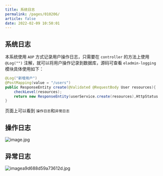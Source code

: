 ```yaml
---
title: 系统日志
permalink: /pages/010206/
article: false
date: 2022-02-09 10:50:01
---
```

## 系统日志
本系统使用 ```AOP``` 方式记录用户操作日志，只需要在 ```controller``` 的方法上使用 ```@Log("")``` 注解，就可以将用户操作记录到数据库，源码可查看 ```eladmin-logging``` <br>
模块具体使用如下：

```java
@Log("新增用户")
@PostMapping(value = "/users")
public ResponseEntity create(@Validated @RequestBody User resources){
    checkLevel(resources);
    return new ResponseEntity(userService.create(resources),HttpStatus.CREATED);
}
```
页面上可以看到 ```操作日志```和```异常日志```

## 操作日志

![image.jpg](https://eladmin.vip/images/2020/07/07/image.jpg)

## 异常日志

![imagea9d688d59a73612d.jpg](https://eladmin.vip/images/2020/07/07/imagea9d688d59a73612d.jpg)

<Vssue :title="$title" />
